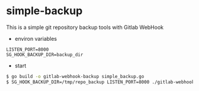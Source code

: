 # simple-backup
This is a simple git repository backup tools with Gitlab WebHook

* environ variables

```
LISTEN_PORT=8000
SG_HOOK_BACKUP_DIR=backup_dir
```

* start

```bash
$ go build -o gitlab-webhook-backup simple_backup.go
$ SG_HOOK_BACKUP_DIR=/tmp/repo_backup LISTEN_PORT=8000 ./gitlab-webhook-backup
```
